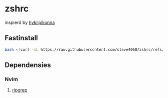 # zshrc 

inspierd by [hykilpikonna](https://github.com/hykilpikonna/zshrc/tree/master)

## Fastinstall

```sh
bash <(curl -sL https://raw.githubusercontent.com/steve4060/zshrc/refs/heads/main/fastinstall.sh) # only for not updating
```

## Dependensies

### Nvim 

1. [ripgrep](https://github.com/BurntSushi/ripgrep)
